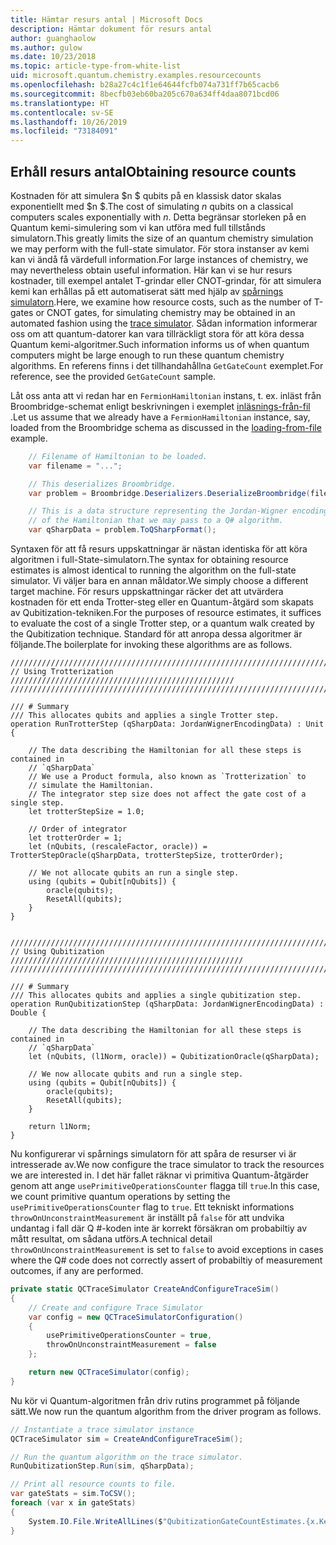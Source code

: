 ```yaml
---
title: Hämtar resurs antal | Microsoft Docs
description: Hämtar dokument för resurs antal
author: guanghaolow
ms.author: gulow
ms.date: 10/23/2018
ms.topic: article-type-from-white-list
uid: microsoft.quantum.chemistry.examples.resourcecounts
ms.openlocfilehash: b28a27c4c1f1e64644fcfb074a731ff7b65cacb6
ms.sourcegitcommit: 8becfb03eb60ba205c670a634ff4daa8071bcd06
ms.translationtype: HT
ms.contentlocale: sv-SE
ms.lasthandoff: 10/26/2019
ms.locfileid: "73184091"
---
```

## <a name="obtaining-resource-counts"></a><span data-ttu-id="746b8-103">Erhåll resurs antal</span><span class="sxs-lookup"><span data-stu-id="746b8-103">Obtaining resource counts</span></span>

<span data-ttu-id="746b8-104">Kostnaden för att simulera $n $ qubits på en klassisk dator skalas exponentiellt med $n $.</span><span class="sxs-lookup"><span data-stu-id="746b8-104">The cost of simulating $n$ qubits on a classical computers scales exponentially with $n$.</span></span> <span data-ttu-id="746b8-105">Detta begränsar storleken på en Quantum kemi-simulering som vi kan utföra med full tillstånds simulatorn.</span><span class="sxs-lookup"><span data-stu-id="746b8-105">This greatly limits the size of an quantum chemistry simulation we may perform with the full-state simulator.</span></span> <span data-ttu-id="746b8-106">För stora instanser av kemi kan vi ändå få värdefull information.</span><span class="sxs-lookup"><span data-stu-id="746b8-106">For large instances of chemistry, we may nevertheless obtain useful information.</span></span> <span data-ttu-id="746b8-107">Här kan vi se hur resurs kostnader, till exempel antalet T-grindar eller CNOT-grindar, för att simulera kemi kan erhållas på ett automatiserat sätt med hjälp av [spårnings simulatorn](xref:microsoft.quantum.machines.qc-trace-simulator.intro).</span><span class="sxs-lookup"><span data-stu-id="746b8-107">Here, we examine how resource costs, such as the number of T-gates or CNOT gates, for simulating chemistry may be obtained in an automated fashion using the [trace simulator](xref:microsoft.quantum.machines.qc-trace-simulator.intro).</span></span> <span data-ttu-id="746b8-108">Sådan information informerar oss om att quantum-datorer kan vara tillräckligt stora för att köra dessa Quantum kemi-algoritmer.</span><span class="sxs-lookup"><span data-stu-id="746b8-108">Such information informs us of when quantum computers might be large enough to run these quantum chemistry algorithms.</span></span> <span data-ttu-id="746b8-109">En referens finns i det tillhandahållna `GetGateCount` exemplet.</span><span class="sxs-lookup"><span data-stu-id="746b8-109">For reference, see the provided `GetGateCount` sample.</span></span>

<span data-ttu-id="746b8-110">Låt oss anta att vi redan har en `FermionHamiltonian` instans, t. ex. inläst från Broombridge-schemat enligt beskrivningen i exemplet [inläsnings-från-fil](xref:microsoft.quantum.chemistry.examples.loadhamiltonian) .</span><span class="sxs-lookup"><span data-stu-id="746b8-110">Let us assume that we already have a `FermionHamiltonian` instance, say, loaded from the Broombridge schema as discussed in the [loading-from-file](xref:microsoft.quantum.chemistry.examples.loadhamiltonian) example.</span></span> 

```csharp
    // Filename of Hamiltonian to be loaded.
    var filename = "...";

    // This deserializes Broombridge.
    var problem = Broombridge.Deserializers.DeserializeBroombridge(filename).ProblemDescriptions.First();

    // This is a data structure representing the Jordan-Wigner encoding 
    // of the Hamiltonian that we may pass to a Q# algorithm.
    var qSharpData = problem.ToQSharpFormat();
```

<span data-ttu-id="746b8-111">Syntaxen för att få resurs uppskattningar är nästan identiska för att köra algoritmen i full-State-simulatorn.</span><span class="sxs-lookup"><span data-stu-id="746b8-111">The syntax for obtaining resource estimates is almost identical to running the algorithm on the full-state simulator.</span></span> <span data-ttu-id="746b8-112">Vi väljer bara en annan måldator.</span><span class="sxs-lookup"><span data-stu-id="746b8-112">We simply choose a different target machine.</span></span> <span data-ttu-id="746b8-113">För resurs uppskattningar räcker det att utvärdera kostnaden för ett enda Trotter-steg eller en Quantum-åtgärd som skapats av Qubitization-tekniken.</span><span class="sxs-lookup"><span data-stu-id="746b8-113">For the purposes of resource estimates, it suffices to evaluate the cost of a single Trotter step, or a quantum walk created by the Qubitization technique.</span></span> <span data-ttu-id="746b8-114">Standard för att anropa dessa algoritmer är följande.</span><span class="sxs-lookup"><span data-stu-id="746b8-114">The boilerplate for invoking these algorithms are as follows.</span></span>

```qsharp
//////////////////////////////////////////////////////////////////////////
// Using Trotterization //////////////////////////////////////////////////
//////////////////////////////////////////////////////////////////////////

/// # Summary
/// This allocates qubits and applies a single Trotter step.
operation RunTrotterStep (qSharpData: JordanWignerEncodingData) : Unit {
    
    // The data describing the Hamiltonian for all these steps is contained in
    // `qSharpData`
    // We use a Product formula, also known as `Trotterization` to
    // simulate the Hamiltonian.
    // The integrator step size does not affect the gate cost of a single step.
    let trotterStepSize = 1.0;
    
    // Order of integrator
    let trotterOrder = 1;
    let (nQubits, (rescaleFactor, oracle)) = TrotterStepOracle(qSharpData, trotterStepSize, trotterOrder);
    
    // We not allocate qubits an run a single step.
    using (qubits = Qubit[nQubits]) {
        oracle(qubits);
        ResetAll(qubits);
    }
}


//////////////////////////////////////////////////////////////////////////
// Using Qubitization ////////////////////////////////////////////////////
//////////////////////////////////////////////////////////////////////////

/// # Summary
/// This allocates qubits and applies a single qubitization step.
operation RunQubitizationStep (qSharpData: JordanWignerEncodingData) : Double {
    
    // The data describing the Hamiltonian for all these steps is contained in
    // `qSharpData`
    let (nQubits, (l1Norm, oracle)) = QubitizationOracle(qSharpData);
    
    // We now allocate qubits and run a single step.
    using (qubits = Qubit[nQubits]) {
        oracle(qubits);
        ResetAll(qubits);
    }
    
    return l1Norm;
}
```

<span data-ttu-id="746b8-115">Nu konfigurerar vi spårnings simulatorn för att spåra de resurser vi är intresserade av.</span><span class="sxs-lookup"><span data-stu-id="746b8-115">We now configure the trace simulator to track the resources we are interested in.</span></span> <span data-ttu-id="746b8-116">I det här fallet räknar vi primitiva Quantum-åtgärder genom att ange `usePrimitiveOperationsCounter` flagga till `true`.</span><span class="sxs-lookup"><span data-stu-id="746b8-116">In this case, we count primitive quantum operations by setting the `usePrimitiveOperationsCounter` flag to `true`.</span></span> <span data-ttu-id="746b8-117">Ett tekniskt informations `throwOnUnconstraintMeasurement` är inställt på `false` för att undvika undantag i fall där Q #-koden inte är korrekt försäkran om probabiltiy av mått resultat, om sådana utförs.</span><span class="sxs-lookup"><span data-stu-id="746b8-117">A technical detail `throwOnUnconstraintMeasurement` is set to `false` to avoid exceptions in cases where the Q# code does not correctly assert of probabiltiy of measurement outcomes, if any are performed.</span></span>

```csharp
private static QCTraceSimulator CreateAndConfigureTraceSim()
{
    // Create and configure Trace Simulator
    var config = new QCTraceSimulatorConfiguration()
    {
        usePrimitiveOperationsCounter = true,
        throwOnUnconstraintMeasurement = false
    };

    return new QCTraceSimulator(config);
}
```

<span data-ttu-id="746b8-118">Nu kör vi Quantum-algoritmen från driv rutins programmet på följande sätt.</span><span class="sxs-lookup"><span data-stu-id="746b8-118">We now run the quantum algorithm from the driver program as follows.</span></span>

```csharp
// Instantiate a trace simulator instance
QCTraceSimulator sim = CreateAndConfigureTraceSim();

// Run the quantum algorithm on the trace simulator.
RunQubitizationStep.Run(sim, qSharpData);

// Print all resource counts to file.
var gateStats = sim.ToCSV();
foreach (var x in gateStats)
{
    System.IO.File.WriteAllLines($"QubitizationGateCountEstimates.{x.Key}.csv", new string[] { x.Value });
}
```